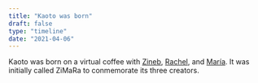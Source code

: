 ```yaml
---
title: "Kaoto was born"
draft: false
type: "timeline"
date: "2021-04-06"
---
```


Kaoto was born on a virtual coffee with [Zineb](https://github.com/zbendhiba), [Rachel](https://github.com/kahboom), and [María](https://github.com/Delawen/  ). It was initially called ZiMaRa to conmemorate its three creators.
